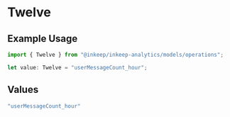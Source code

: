 # Twelve

## Example Usage

```typescript
import { Twelve } from "@inkeep/inkeep-analytics/models/operations";

let value: Twelve = "userMessageCount_hour";
```

## Values

```typescript
"userMessageCount_hour"
```
